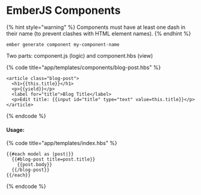 # EmberJS Components

{% hint style="warning" %}
Components must have at least one dash in their name \(to prevent clashes with HTML element names\).
{% endhint %}

```text
ember generate component my-component-name
```

Two parts: component.js \(logic\) and component.hbs \(view\)

{% code title="app/templates/components/blog-post.hbs" %}
```text
<article class="blog-post">
  <h1>{{this.title}}</h1>
  <p>{{yield}}</p>
  <label for="title">Blog Title</label>
  <p>Edit title: {{input id="title" type="text" value=this.title}}</p>
</article>
```
{% endcode %}

#### Usage:

{% code title="app/templates/index.hbs" %}
```text
{{#each model as |post|}}
  {{#blog-post title=post.title}}
    {{post.body}}
  {{/blog-post}}
{{/each}}
```
{% endcode %}

###  <a id="toc_defining-a-component-subclass"></a>

